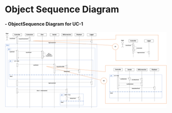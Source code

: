 # Object Sequence Diagram

#### - ObjectSequence Diagram for UC-1  

![image1](UC1_Object_Sequence_Diagram.png)
